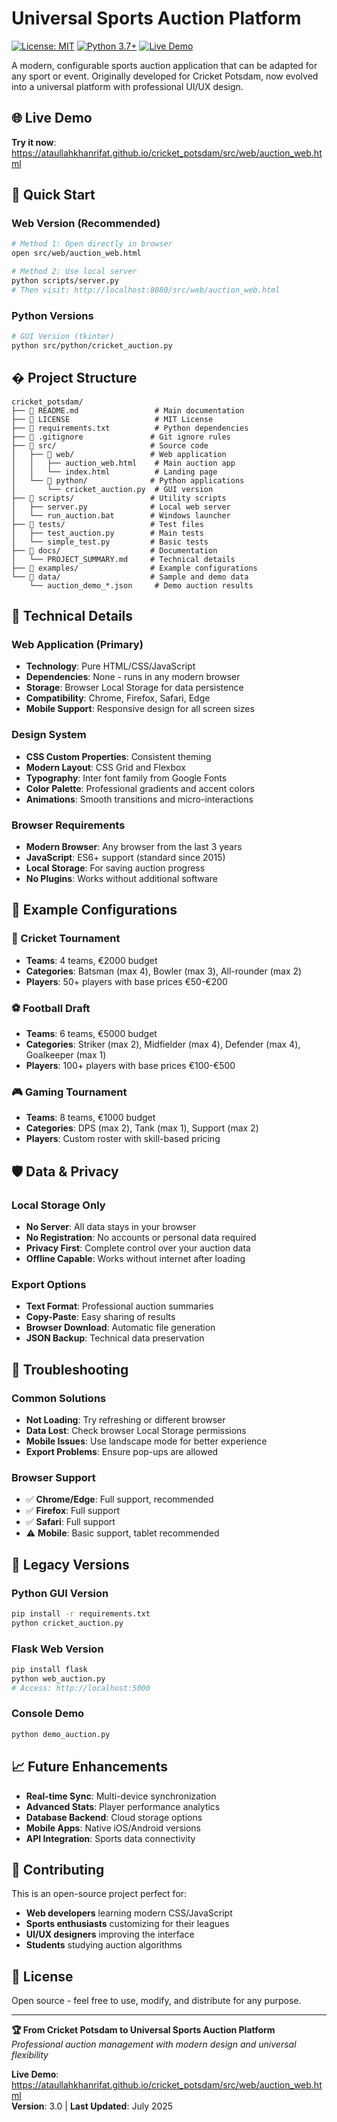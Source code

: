 # Universal Sports Auction Platform

[![License: MIT](https://img.shields.io/badge/License-MIT-yellow.svg)](https://opensource.org/licenses/MIT)
[![Python 3.7+](https://img.shields.io/badge/python-3.7+-blue.svg)](https://www.python.org/downloads/)
[![Live Demo](https://img.shields.io/badge/demo-live-green.svg)](https://ataullahkhanrifat.github.io/cricket_potsdam/src/web/auction_web.html)

A modern, configurable sports auction application that can be adapted for any sport or event. Originally developed for Cricket Potsdam, now evolved into a universal platform with professional UI/UX design.

## 🌐 Live Demo
**Try it now**: https://ataullahkhanrifat.github.io/cricket_potsdam/src/web/auction_web.html

## 🚀 Quick Start

### Web Version (Recommended)
```bash
# Method 1: Open directly in browser
open src/web/auction_web.html

# Method 2: Use local server
python scripts/server.py
# Then visit: http://localhost:8080/src/web/auction_web.html
```

### Python Versions
```bash
# GUI Version (tkinter)
python src/python/cricket_auction.py
```

## � Project Structure

```
cricket_potsdam/
├── 📄 README.md                 # Main documentation
├── 📄 LICENSE                   # MIT License
├── 📄 requirements.txt          # Python dependencies
├── 📄 .gitignore               # Git ignore rules
├── 📁 src/                     # Source code
│   ├── 📁 web/                 # Web application
│   │   ├── auction_web.html    # Main auction app
│   │   └── index.html          # Landing page
│   └── 📁 python/              # Python applications
│       └── cricket_auction.py  # GUI version
├── 📁 scripts/                 # Utility scripts
│   ├── server.py              # Local web server
│   └── run_auction.bat        # Windows launcher
├── 📁 tests/                   # Test files
│   ├── test_auction.py        # Main tests
│   └── simple_test.py         # Basic tests
├── 📁 docs/                    # Documentation
│   └── PROJECT_SUMMARY.md     # Technical details
├── 📁 examples/                # Example configurations
└── 📁 data/                    # Sample and demo data
    └── auction_demo_*.json     # Demo auction results
```

## 🔧 Technical Details

### Web Application (Primary)
- **Technology**: Pure HTML/CSS/JavaScript
- **Dependencies**: None - runs in any modern browser
- **Storage**: Browser Local Storage for data persistence
- **Compatibility**: Chrome, Firefox, Safari, Edge
- **Mobile Support**: Responsive design for all screen sizes

### Design System
- **CSS Custom Properties**: Consistent theming
- **Modern Layout**: CSS Grid and Flexbox
- **Typography**: Inter font family from Google Fonts
- **Color Palette**: Professional gradients and accent colors
- **Animations**: Smooth transitions and micro-interactions

### Browser Requirements
- **Modern Browser**: Any browser from the last 3 years
- **JavaScript**: ES6+ support (standard since 2015)
- **Local Storage**: For saving auction progress
- **No Plugins**: Works without additional software

## 🎯 Example Configurations

### 🏏 Cricket Tournament
- **Teams**: 4 teams, €2000 budget
- **Categories**: Batsman (max 4), Bowler (max 3), All-rounder (max 2)
- **Players**: 50+ players with base prices €50-€200

### ⚽ Football Draft  
- **Teams**: 6 teams, €5000 budget
- **Categories**: Striker (max 2), Midfielder (max 4), Defender (max 4), Goalkeeper (max 1)
- **Players**: 100+ players with base prices €100-€500

### 🎮 Gaming Tournament
- **Teams**: 8 teams, €1000 budget
- **Categories**: DPS (max 2), Tank (max 1), Support (max 2)
- **Players**: Custom roster with skill-based pricing

## 🛡️ Data & Privacy

### Local Storage Only
- **No Server**: All data stays in your browser
- **No Registration**: No accounts or personal data required
- **Privacy First**: Complete control over your auction data
- **Offline Capable**: Works without internet after loading

### Export Options
- **Text Format**: Professional auction summaries
- **Copy-Paste**: Easy sharing of results
- **Browser Download**: Automatic file generation
- **JSON Backup**: Technical data preservation

## 🐛 Troubleshooting

### Common Solutions
- **Not Loading**: Try refreshing or different browser
- **Data Lost**: Check browser Local Storage permissions
- **Mobile Issues**: Use landscape mode for better experience
- **Export Problems**: Ensure pop-ups are allowed

### Browser Support
- ✅ **Chrome/Edge**: Full support, recommended
- ✅ **Firefox**: Full support
- ✅ **Safari**: Full support
- ⚠️ **Mobile**: Basic support, tablet recommended

## 🔄 Legacy Versions

### Python GUI Version
```bash
pip install -r requirements.txt
python cricket_auction.py
```

### Flask Web Version
```bash
pip install flask
python web_auction.py
# Access: http://localhost:5000
```

### Console Demo
```bash
python demo_auction.py
```

## 📈 Future Enhancements

- **Real-time Sync**: Multi-device synchronization
- **Advanced Stats**: Player performance analytics  
- **Database Backend**: Cloud storage options
- **Mobile Apps**: Native iOS/Android versions
- **API Integration**: Sports data connectivity

## 🤝 Contributing

This is an open-source project perfect for:
- **Web developers** learning modern CSS/JavaScript
- **Sports enthusiasts** customizing for their leagues
- **UI/UX designers** improving the interface
- **Students** studying auction algorithms

## 📄 License

Open source - feel free to use, modify, and distribute for any purpose.

---

**🏆 From Cricket Potsdam to Universal Sports Auction Platform**  
*Professional auction management with modern design and universal flexibility*

**Live Demo**: https://ataullahkhanrifat.github.io/cricket_potsdam/src/web/auction_web.html  
**Version**: 3.0 | **Last Updated**: July 2025
